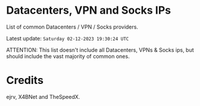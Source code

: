 # Datacenters, VPN and Socks IPs
 
List of common Datacenters / VPN / Socks providers. 

Latest update: `Saturday 02-12-2023 19:30:24 UTC` 

ATTENTION: This list doesn't include all Datacenters, VPNs & Socks ips, 
but should include the vast majority of common ones.

# Credits
ejrv, X4BNet and TheSpeedX.
